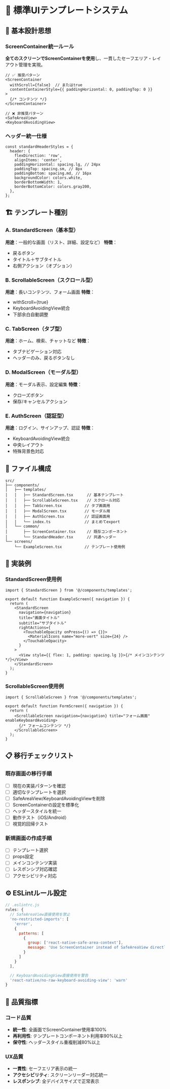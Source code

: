 # 🎨 標準UIテンプレートシステム

## 📐 基本設計思想

### ScreenContainer統一ルール

**全てのスクリーンでScreenContainerを使用**し、一貫したセーフエリア・レイアウト管理を実現。

```tsx
// ✅ 推奨パターン
<ScreenContainer
  withScroll={false}  // またはtrue
  contentContainerStyle={{ paddingHorizontal: 0, paddingTop: 0 }}
>
  {/* コンテンツ */}
</ScreenContainer>

// ❌ 非推奨パターン
<SafeAreaView>
<KeyboardAvoidingView>
```

### ヘッダー統一仕様

```tsx
const standardHeaderStyles = {
  header: {
    flexDirection: 'row',
    alignItems: 'center',
    paddingHorizontal: spacing.lg, // 24px
    paddingTop: spacing.sm, // 8px
    paddingBottom: spacing.md, // 16px
    backgroundColor: colors.white,
    borderBottomWidth: 1,
    borderBottomColor: colors.gray200,
  },
};
```

## 🏗️ テンプレート種別

### A. StandardScreen（基本型）

**用途**：一般的な画面（リスト、詳細、設定など）
**特徴**：

- 戻るボタン
- タイトル＋サブタイトル
- 右側アクション（オプション）

### B. ScrollableScreen（スクロール型）

**用途**：長いコンテンツ、フォーム画面
**特徴**：

- withScroll={true}
- KeyboardAvoidingView統合
- 下部余白自動調整

### C. TabScreen（タブ型）

**用途**：ホーム、検索、チャットなど
**特徴**：

- タブナビゲーション対応
- ヘッダーのみ、戻るボタンなし

### D. ModalScreen（モーダル型）

**用途**：モーダル表示、設定編集
**特徴**：

- クローズボタン
- 保存/キャンセルアクション

### E. AuthScreen（認証型）

**用途**：ログイン、サインアップ、認証
**特徴**：

- KeyboardAvoidingView統合
- 中央レイアウト
- 特殊背景色対応

## 📂 ファイル構成

```
src/
├── components/
│   ├── templates/
│   │   ├── StandardScreen.tsx      // 基本テンプレート
│   │   ├── ScrollableScreen.tsx    // スクロール対応
│   │   ├── TabScreen.tsx          // タブ画面用
│   │   ├── ModalScreen.tsx        // モーダル用
│   │   ├── AuthScreen.tsx         // 認証画面用
│   │   └── index.ts               // まとめてexport
│   └── common/
│       ├── ScreenContainer.tsx     // 既存コンポーネント
│       └── StandardHeader.tsx      // 共通ヘッダー
└── screens/
    └── ExampleScreen.tsx          // テンプレート使用例
```

## 🔧 実装例

### StandardScreen使用例

```tsx
import { StandardScreen } from '@/components/templates';

export default function ExampleScreen({ navigation }) {
  return (
    <StandardScreen
      navigation={navigation}
      title="画面タイトル"
      subtitle="サブタイトル"
      rightActions={
        <TouchableOpacity onPress={() => {}}>
          <MaterialIcons name="more-vert" size={24} />
        </TouchableOpacity>
      }
    >
      <View style={{ flex: 1, padding: spacing.lg }}>{/* メインコンテンツ */}</View>
    </StandardScreen>
  );
}
```

### ScrollableScreen使用例

```tsx
import { ScrollableScreen } from '@/components/templates';

export default function FormScreen({ navigation }) {
  return (
    <ScrollableScreen navigation={navigation} title="フォーム画面" enableKeyboardAvoiding>
      {/* フォームコンテンツ */}
    </ScrollableScreen>
  );
}
```

## 📋 移行チェックリスト

### 既存画面の移行手順

- [ ] 現在の実装パターンを確認
- [ ] 適切なテンプレートを選択
- [ ] SafeAreaView/KeyboardAvoidingViewを削除
- [ ] ScreenContainerの設定を標準化
- [ ] ヘッダースタイルを統一
- [ ] 動作テスト（iOS/Android）
- [ ] 視覚的回帰テスト

### 新規画面の作成手順

- [ ] テンプレート選択
- [ ] props設定
- [ ] メインコンテンツ実装
- [ ] レスポンシブ対応確認
- [ ] アクセシビリティ対応

## ⚙️ ESLintルール設定

```js
// .eslintrc.js
rules: {
  // SafeAreaView直接使用を禁止
  'no-restricted-imports': [
    'error',
    {
      patterns: [
        {
          group: ['react-native-safe-area-context'],
          message: 'Use ScreenContainer instead of SafeAreaView directly'
        }
      ]
    }
  ],

  // KeyboardAvoidingView直接使用を警告
  'react-native/no-raw-keyboard-avoiding-view': 'warn'
}
```

## 🎯 品質指標

### コード品質

- **統一性**: 全画面でScreenContainer使用率100%
- **再利用性**: テンプレートコンポーネント利用率90%以上
- **保守性**: ヘッダースタイル重複削減80%以上

### UX品質

- **一貫性**: セーフエリア表示の統一
- **アクセシビリティ**: スクリーンリーダー対応統一
- **レスポンシブ**: 全デバイスサイズで正常表示
